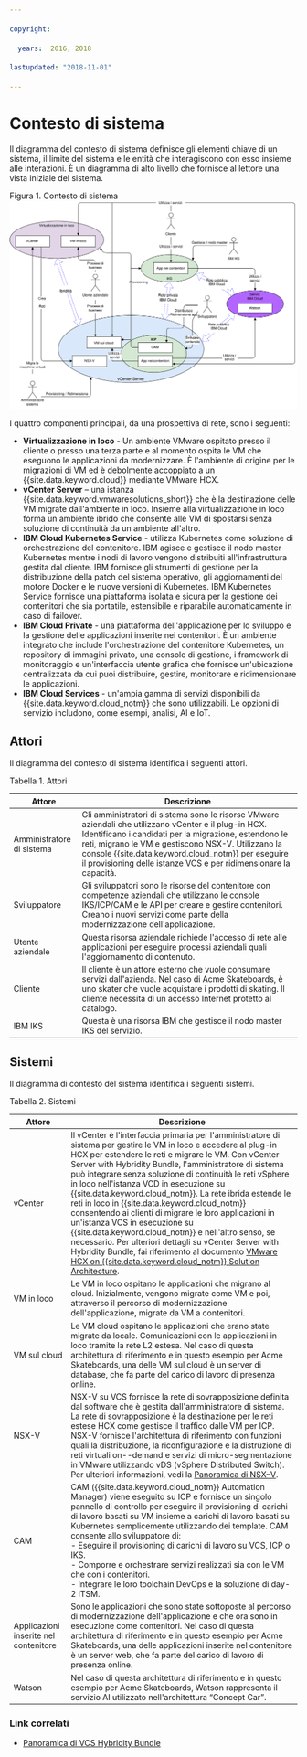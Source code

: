 ```yaml
---

copyright:

  years:  2016, 2018

lastupdated: "2018-11-01"

---
```


# Contesto di sistema
Il diagramma del contesto di sistema definisce gli elementi chiave di un sistema, il limite del sistema e le entità che interagiscono con esso insieme alle interazioni. È un diagramma di alto livello che fornisce al lettore una vista iniziale del sistema.

Figura 1. Contesto di sistema
![Diagramma del contesto di sistema](vcsnsxt-networking.svg)

I quattro componenti principali, da una prospettiva di rete, sono i seguenti:
- **Virtualizzazione in loco** - Un ambiente VMware ospitato presso il cliente o presso una terza parte e al momento ospita le VM che eseguono le applicazioni da modernizzare. È l'ambiente di origine per le migrazioni di VM ed è debolmente accoppiato a un {{site.data.keyword.cloud}} mediante VMware HCX.
- **vCenter Server** – una istanza {{site.data.keyword.vmwaresolutions_short}} che è la destinazione delle VM migrate dall'ambiente in loco. Insieme alla virtualizzazione in loco forma un ambiente ibrido che consente alle VM di spostarsi senza soluzione di continuità da un ambiente all'altro.
- **IBM Cloud Kubernetes Service** - utilizza Kubernetes come soluzione di orchestrazione del contenitore. IBM agisce e gestisce il nodo master Kubernetes mentre i nodi di lavoro vengono distribuiti all'infrastruttura gestita dal cliente. IBM fornisce gli strumenti di gestione per la distribuzione della patch del sistema operativo, gli aggiornamenti del motore Docker e le nuove versioni di Kubernetes. IBM Kubernetes Service fornisce una piattaforma isolata e sicura per la gestione dei contenitori che sia portatile, estensibile e riparabile automaticamente in caso di failover.
- **IBM Cloud Private** - una piattaforma dell'applicazione per lo sviluppo e la gestione delle applicazioni inserite nei contenitori. È un ambiente integrato che include l'orchestrazione del contenitore Kubernetes, un repository di immagini privato, una console di gestione, i framework di monitoraggio e un'interfaccia utente grafica che fornisce un'ubicazione centralizzata da cui puoi distribuire, gestire, monitorare e ridimensionare le applicazioni.
-	**IBM Cloud Services** - un'ampia gamma di servizi disponibili da {{site.data.keyword.cloud_notm}} che sono utilizzabili. Le opzioni di servizio includono, come esempi, analisi, AI e IoT.

## Attori

Il diagramma del contesto di sistema identifica i seguenti attori.

Tabella 1. Attori

Attore  | Descrizione
---|---
Amministratore di sistema |Gli amministratori di sistema sono le risorse VMware aziendali che utilizzano vCenter e il plug-in HCX. Identificano i candidati per la migrazione, estendono le reti, migrano le VM e gestiscono NSX-V. Utilizzano la console {{site.data.keyword.cloud_notm}} per eseguire il provisioning delle istanze VCS e per ridimensionare la capacità.
Sviluppatore	| Gli sviluppatori sono le risorse del contenitore con competenze aziendali che utilizzano le console IKS/ICP/CAM e le API per creare e gestire contenitori. Creano i nuovi servizi come parte della modernizzazione dell'applicazione. 
Utente aziendale | Questa risorsa aziendale richiede l'accesso di rete alle applicazioni per eseguire processi aziendali quali l'aggiornamento di contenuto.
Cliente | Il cliente è un attore esterno che vuole consumare servizi dall'azienda. Nel caso di Acme Skateboards, è uno skater che vuole acquistare i prodotti di skating. Il cliente necessita di un accesso Internet protetto al catalogo.
IBM IKS | Questa è una risorsa IBM che gestisce il nodo master IKS del servizio.

## Sistemi

Il diagramma di contesto del sistema identifica i seguenti sistemi.

Tabella 2. Sistemi

Attore | Descrizione
---|---
vCenter | Il vCenter è l'interfaccia primaria per l'amministratore di sistema per gestire le VM in loco e accedere al plug-in HCX per estendere le reti e migrare le VM. Con vCenter Server with Hybridity Bundle, l'amministratore di sistema può integrare senza soluzione di continuità le reti vSphere in loco nell'istanza VCD in esecuzione su {{site.data.keyword.cloud_notm}}. La rete ibrida estende le reti in loco in {{site.data.keyword.cloud_notm}} consentendo ai clienti di migrare le loro applicazioni in un'istanza VCS in esecuzione su {{site.data.keyword.cloud_notm}} e nell'altro senso, se necessario. Per ulteriori dettagli su vCenter Server with Hybridity Bundle, fai riferimento al documento [VMware HCX on {{site.data.keyword.cloud_notm}} Solution Architecture](https://www.ibm.com/cloud/garage/files/HCX_Architecture_Design.pdf).
VM in loco| Le VM in loco ospitano le applicazioni che migrano al cloud. Inizialmente, vengono migrate come VM e poi, attraverso il percorso di modernizzazione dell'applicazione, migrate da VM a contenitori.
VM sul cloud | Le VM cloud ospitano le applicazioni che erano state migrate da locale. Comunicazioni con le applicazioni in loco tramite la rete L2 estesa. Nel caso di questa architettura di riferimento e in questo esempio per Acme Skateboards, una delle VM sul cloud è un server di database, che fa parte del carico di lavoro di presenza online.
NSX-V | NSX-V su VCS fornisce la rete di sovrapposizione definita dal software che è gestita dall'amministratore di sistema. La rete di sovrapposizione è la destinazione per le reti estese HCX come gestisce il traffico dalle VM per ICP. NSX-V fornisce l'architettura di riferimento con funzioni quali la distribuzione, la riconfigurazione e la distruzione di reti virtuali on--demand e servizi di micro-segmentazione in VMware utilizzando vDS (vSphere Distributed Switch). Per ulteriori informazioni, vedi la [Panoramica di NSX–V](vcsnsxt-overview-ic4vnsxv.html).
CAM | CAM ({{site.data.keyword.cloud_notm}} Automation Manager) viene eseguito su ICP e fornisce un singolo pannello di controllo per eseguire il provisioning di carichi di lavoro basati su VM insieme a carichi di lavoro basati su Kubernetes semplicemente utilizzando dei template. CAM consente allo sviluppatore di: <br> - Eseguire il provisioning di carichi di lavoro su VCS, ICP o IKS.<br> - Comporre e orchestrare servizi realizzati sia con le VM che con i contenitori. <br> - Integrare le loro toolchain DevOps e la soluzione di day-2 ITSM.
Applicazioni inserite nel contenitore | Sono le applicazioni che sono state sottoposte al percorso di modernizzazione dell'applicazione e che ora sono in esecuzione come contenitori. Nel caso di questa architettura di riferimento e in questo esempio per Acme Skateboards, una delle applicazioni inserite nel contenitore è un server web, che fa parte del carico di lavoro di presenza online.
Watson | Nel caso di questa architettura di riferimento e in questo esempio per Acme Skateboards, Watson rappresenta il servizio AI utilizzato nell'architettura “Concept Car”.

### Link correlati 

* [Panoramica di VCS Hybridity Bundle](../vcs/vcs-hybridity-intro.html)

